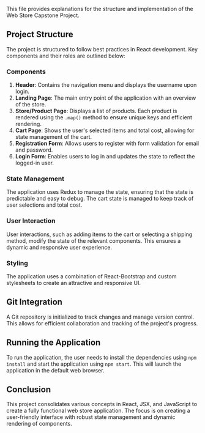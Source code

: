 
This file provides explanations for the structure and implementation of the Web Store Capstone Project.

## Project Structure

The project is structured to follow best practices in React development. Key components and their roles are outlined below:

### Components

1. **Header**: Contains the navigation menu and displays the username upon login.
2. **Landing Page**: The main entry point of the application with an overview of the store.
3. **Store/Product Page**: Displays a list of products. Each product is rendered using the `.map()` method to ensure unique keys and efficient rendering.
4. **Cart Page**: Shows the user's selected items and total cost, allowing for state management of the cart.
5. **Registration Form**: Allows users to register with form validation for email and password.
6. **Login Form**: Enables users to log in and updates the state to reflect the logged-in user.

### State Management

The application uses Redux to manage the state, ensuring that the state is predictable and easy to debug. The cart state is managed to keep track of user selections and total cost.

### User Interaction

User interactions, such as adding items to the cart or selecting a shipping method, modify the state of the relevant components. This ensures a dynamic and responsive user experience.

### Styling

The application uses a combination of React-Bootstrap and custom stylesheets to create an attractive and responsive UI.

## Git Integration

A Git repository is initialized to track changes and manage version control. This allows for efficient collaboration and tracking of the project's progress.

## Running the Application

To run the application, the user needs to install the dependencies using `npm install` and start the application using `npm start`. This will launch the application in the default web browser.

## Conclusion

This project consolidates various concepts in React, JSX, and JavaScript to create a fully functional web store application. The focus is on creating a user-friendly interface with robust state management and dynamic rendering of components.

